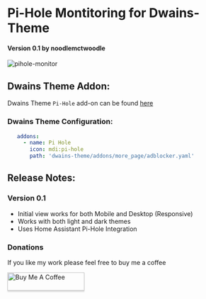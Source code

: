 # Pi-Hole Montitoring for Dwains-Theme
#### Version 0.1 by noodlemctwoodle


![pihole-monitor](https://github.com/noodlemctwoodle/homeassistant/blob/master/.github/wiki/images/dwains-theme/addons/pi_hole/desktop_1.png)

## Dwains Theme Addon:

Dwains Theme `Pi-Hole` add-on can be found [here](https://github.com/noodlemctwoodle/homeassistant/blob/master/dwains-theme/addons/more_page/adblocker.yaml)

### Dwains Theme Configuration:

 ```yaml
    addons:
      - name: Pi Hole 
        icon: mdi:pi-hole
        path: 'dwains-theme/addons/more_page/adblocker.yaml'
```

## Release Notes:

### Version 0.1
 - Initial view works for both Mobile and Desktop (Responsive)
 - Works with both light and dark themes
 - Uses Home Assistant Pi-Hole Integration


### Donations

If you like my work please feel free to buy me a coffee

<a href="https://www.buymeacoffee.com/noodlemctwoodle" target="_blank"><img src="https://www.buymeacoffee.com/assets/img/custom_images/orange_img.png" alt="Buy Me A Coffee" style="height: 41px !important;width: 174px !important;box-shadow: 0px 3px 2px 0px rgba(190, 190, 190, 0.5) !important;-webkit-box-shadow: 0px 3px 2px 0px rgba(190, 190, 190, 0.5) !important;" ></a>
